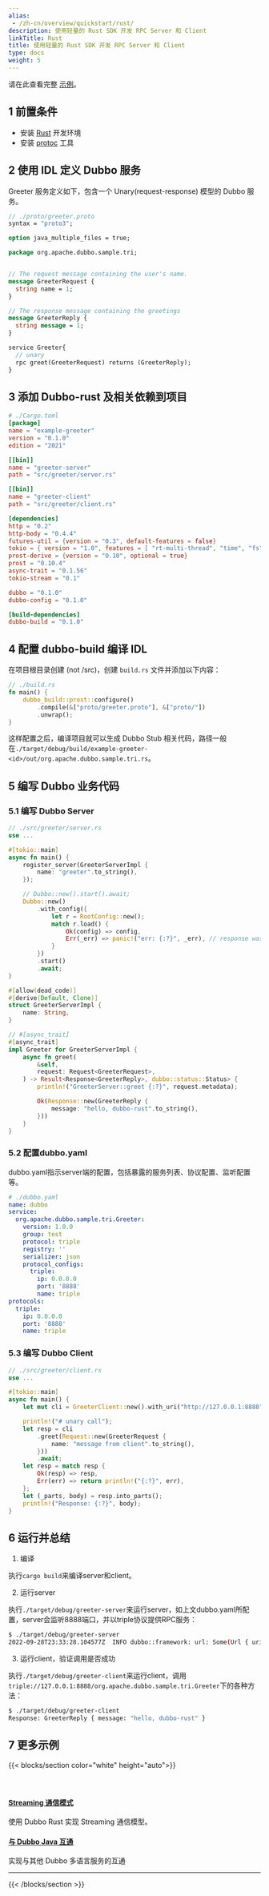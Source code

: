 ```yaml
---
alias:
 - /zh-cn/overview/quickstart/rust/
description: 使用轻量的 Rust SDK 开发 RPC Server 和 Client
linkTitle: Rust
title: 使用轻量的 Rust SDK 开发 RPC Server 和 Client
type: docs
weight: 5
---
```


请在此查看完整 [示例](https://github.com/apache/dubbo-rust/tree/main/examples/greeter)。

## 1 前置条件
- 安装 [Rust](https://rustup.rs/) 开发环境
- 安装 [protoc](https://grpc.io/docs/protoc-installation/) 工具

## 2 使用 IDL 定义 Dubbo 服务

Greeter 服务定义如下，包含一个 Unary(request-response) 模型的 Dubbo 服务。

```protobuf
// ./proto/greeter.proto
syntax = "proto3";

option java_multiple_files = true;

package org.apache.dubbo.sample.tri;


// The request message containing the user's name.
message GreeterRequest {
  string name = 1;
}

// The response message containing the greetings
message GreeterReply {
  string message = 1;
}

service Greeter{
  // unary
  rpc greet(GreeterRequest) returns (GreeterReply);
}
```

## 3 添加 Dubbo-rust 及相关依赖到项目
```toml
# ./Cargo.toml
[package]
name = "example-greeter"
version = "0.1.0"
edition = "2021"

[[bin]]
name = "greeter-server"
path = "src/greeter/server.rs"

[[bin]]
name = "greeter-client"
path = "src/greeter/client.rs"

[dependencies]
http = "0.2"
http-body = "0.4.4"
futures-util = {version = "0.3", default-features = false}
tokio = { version = "1.0", features = [ "rt-multi-thread", "time", "fs", "macros", "net", "signal"] }
prost-derive = {version = "0.10", optional = true}
prost = "0.10.4"
async-trait = "0.1.56"
tokio-stream = "0.1"

dubbo = "0.1.0"
dubbo-config = "0.1.0"

[build-dependencies]
dubbo-build = "0.1.0"
```

## 4 配置 dubbo-build 编译 IDL

在项目根目录创建 (not /src)，创建 `build.rs` 文件并添加以下内容：

```rust
// ./build.rs
fn main() {
    dubbo_build::prost::configure()
        .compile(&["proto/greeter.proto"], &["proto/"])
        .unwrap();
}
```
这样配置之后，编译项目就可以生成 Dubbo Stub 相关代码，路径一般在`./target/debug/build/example-greeter-<id>/out/org.apache.dubbo.sample.tri.rs`。

## 5 编写 Dubbo 业务代码

### 5.1 编写 Dubbo Server

```rust
// ./src/greeter/server.rs
use ...

#[tokio::main]
async fn main() {
    register_server(GreeterServerImpl {
        name: "greeter".to_string(),
    });

    // Dubbo::new().start().await;
    Dubbo::new()
        .with_config({
            let r = RootConfig::new();
            match r.load() {
                Ok(config) => config,
                Err(_err) => panic!("err: {:?}", _err), // response was droped
            }
        })
        .start()
        .await;
}

#[allow(dead_code)]
#[derive(Default, Clone)]
struct GreeterServerImpl {
    name: String,
}

// #[async_trait]
#[async_trait]
impl Greeter for GreeterServerImpl {
    async fn greet(
        &self,
        request: Request<GreeterRequest>,
    ) -> Result<Response<GreeterReply>, dubbo::status::Status> {
        println!("GreeterServer::greet {:?}", request.metadata);

        Ok(Response::new(GreeterReply {
            message: "hello, dubbo-rust".to_string(),
        }))
    }
}
```

### 5.2 配置dubbo.yaml

dubbo.yaml指示server端的配置，包括暴露的服务列表、协议配置、监听配置等。

```yaml
# ./dubbo.yaml
name: dubbo
service:
  org.apache.dubbo.sample.tri.Greeter:
    version: 1.0.0
    group: test
    protocol: triple
    registry: ''
    serializer: json
    protocol_configs:
      triple:
        ip: 0.0.0.0
        port: '8888'
        name: triple
protocols:
  triple:
    ip: 0.0.0.0
    port: '8888'
    name: triple
```

### 5.3 编写 Dubbo Client

```rust
// ./src/greeter/client.rs
use ...

#[tokio::main]
async fn main() {
    let mut cli = GreeterClient::new().with_uri("http://127.0.0.1:8888".to_string());

    println!("# unary call");
    let resp = cli
        .greet(Request::new(GreeterRequest {
            name: "message from client".to_string(),
        }))
        .await;
    let resp = match resp {
        Ok(resp) => resp,
        Err(err) => return println!("{:?}", err),
    };
    let (_parts, body) = resp.into_parts();
    println!("Response: {:?}", body);
}
```

## 6 运行并总结

1. 编译

执行`cargo build`来编译server和client。

2. 运行server

执行`./target/debug/greeter-server`来运行server，如上文dubbo.yaml所配置，server会监听8888端口，并以triple协议提供RPC服务：

```sh
$ ./target/debug/greeter-server
2022-09-28T23:33:28.104577Z  INFO dubbo::framework: url: Some(Url { uri: "triple://0.0.0.0:8888/org.apache.dubbo.sample.tri.Greeter", protocol: "triple", location: "0.0.0.0:8888", ip: "0.0.0.0", port: "8888", service_key: ["org.apache.dubbo.sample.tri.Greeter"], params: {} })
```

3. 运行client，验证调用是否成功

执行`./target/debug/greeter-client`来运行client，调用`triple://127.0.0.1:8888/org.apache.dubbo.sample.tri.Greeter`下的各种方法：


```sh
$ ./target/debug/greeter-client
Response: GreeterReply { message: "hello, dubbo-rust" }
```

## 7 更多示例

{{< blocks/section color="white" height="auto">}}
<div class="td-content list-page">
    <div class="lead"></div><header class="article-meta">
    </header><div class="row">
    <div class="col-sm col-md-6 mb-4">
        <div class="h-100 card shadow" href="#">
            <div class="card-body">
                <h4 class="card-title">
                     <a href='{{< relref "../../mannual/rust-sdk/streaming/" >}}'>Streaming 通信模式</a>
                </h4>
                <p>使用 Dubbo Rust 实现 Streaming 通信模型。</p>
            </div>
        </div>
    </div>
    <div class="col-sm col-md-6 mb-4">
        <div class="h-100 card shadow" href="#">
            <div class="card-body">
                <h4 class="card-title">
                     <a href='{{< relref "../../mannual/rust-sdk/java-interoperability/" >}}'>与 Dubbo Java 互通</a>
                </h4>
                <p>实现与其他 Dubbo 多语言服务的互通</p>
            </div>
        </div>
    </div>
</div>
<hr>
</div>

{{< /blocks/section >}}
